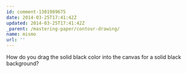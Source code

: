 ```yaml
---
id: comment-1301989675
date: 2014-03-25T17:41:42Z
updated: 2014-03-25T17:41:42Z
_parent: /mastering-paper/contour-drawing/
name: mismo
url: ''
---
```


How do you drag the solid black color into the canvas for a solid black
background?
